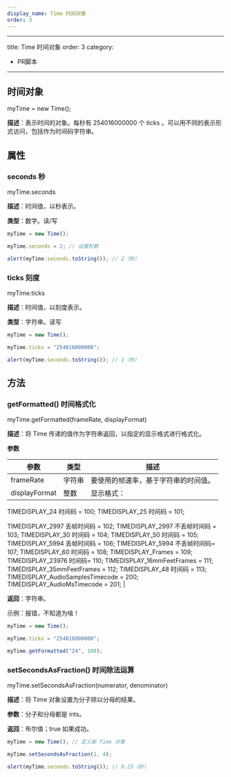 ```yaml
---
display_name: Time 时间对象
order: 3
---
```


---
title: Time 时间对象
order: 3
category:

- PR脚本

---

## 时间对象

myTime = new Time();

**描述**：表示时间的对象。每秒有 254016000000 个 ticks 。可以用不同的表示形式访问，包括作为时间码字符串。

## 属性

### seconds 秒

myTime.seconds

**描述**：时间值，以秒表示。

**类型**：数字。读/写

```javascript
myTime = new Time();

myTime.seconds = 2; // 设置秒数

alert(myTime.seconds.toString()); // 2（秒）
```

### ticks 刻度

myTime.ticks

**描述**：时间值，以刻度表示。

**类型**：字符串。读写

```javascript
myTime = new Time();

myTime.ticks = "254016000000";

alert(myTime.seconds.toString()); // 1（秒）
```

## 方法

### getFormatted() 时间格式化

myTime.getFormatted(frameRate, displayFormat)

**描述**：将 Time 传递的值作为字符串返回，以指定的显示格式进行格式化。

**参数**

| 参数          | 类型   | 描述                                 |
| ------------- | ------ | ------------------------------------ |
| frameRate     | 字符串 | 要使用的帧速率，基于字符串的时间值。 |
| displayFormat | 整数   | 显示格式：                           |

TIMEDISPLAY_24 时间码 = 100;
TIMEDISPLAY_25 时间码 = 101;

TIMEDISPLAY_2997 丢帧时间码 = 102;
TIMEDISPLAY_2997 不丢帧时间码 = 103;
TIMEDISPLAY_30 时间码 = 104;
TIMEDISPLAY_50 时间码 = 105;
TIMEDISPLAY_5994 丢帧时间码 = 106;
TIMEDISPLAY_5994 不丢帧时间码= 107;
TIMEDISPLAY_60 时间码 = 108;
TIMEDISPLAY_Frames = 109;
TIMEDISPLAY_23976 时间码= 110;
TIMEDISPLAY_16mmFeetFrames = 111;
TIMEDISPLAY_35mmFeetFrames = 112;
TIMEDISPLAY_48 时间码 = 113;
TIMEDISPLAY_AudioSamplesTimecode = 200;
TIMEDISPLAY_AudioMsTimecode = 201;
|

**返回**：字符串。

示例：报错，不知道为啥！

```javascript
myTime = new Time();

myTime.ticks = "254016000000";

myTime.getFormatted("24", 108);
```

### setSecondsAsFraction() 时间除法运算

myTime.setSecondsAsFraction(numerator, denominator)

**描述**：将 Time 对象设置为分子除以分母的结果。

**参数**：分子和分母都是 ints。

**返回**：布尔值；true 如果成功。

```javascript
myTime = new Time(); // 定义新 Time 对象

myTime.setSecondsAsFraction(1, 4);

alert(myTime.seconds.toString()); // 0.25（秒）
```
